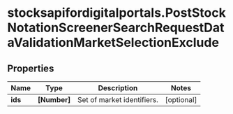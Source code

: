# stocksapifordigitalportals.PostStockNotationScreenerSearchRequestDataValidationMarketSelectionExclude

## Properties

Name | Type | Description | Notes
------------ | ------------- | ------------- | -------------
**ids** | **[Number]** | Set of market identifiers. | [optional] 


